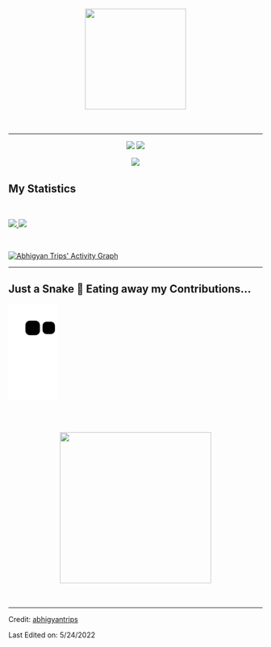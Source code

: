 <h2 align='center'></h2>
<br>
<p align='center'>
<img src="https://media.discordapp.net/attachments/907956256105443358/963054761668644934/standard.gif" width="200" height="200" frameBorder="0" class="giphy-embed" allowFullScreen></img></p>
<br> 

---------
<p>
<div align="center">
  <img src="https://img.shields.io/badge/-HTML-c58545?style=for-the-badge&logo=html5&logoColor=c58545&labelColor=282828">
  <img src="https://img.shields.io/badge/-Python-98b982?style=for-the-badge&logo=python&logoColor=98b982&labelColor=282828">
</div>
</p>


<div align="center">
  <a href="https://open.spotify.com/user/31mshwhgstvw47rwsw6tdquoslii">
    <img src="https://readme-spotify-tingz.vercel.app/api/now-playing">
  </a>
</div>

<!--
<div align="center">
  <a href="https://open.spotify.com/user/6s6pbtefezpookh8gwnkko15v">
    <img src="https://spotify-readme-theta-virid.vercel.app/api?scan=true&theme=dark" width="240px">
  </a>
</div>
-->

## My Statistics

<br/>
<p align="left">
  <a href="https://github.com/paymoni">
  <img width="49.5%" src="https://github-readme-stats.vercel.app/api?username=Paymoni&show_icons=true&theme=gruvbox&hide_border=true" />
    <img width="49.5%" src="https://github-readme-streak-stats.herokuapp.com/?user=abhigyantrips&theme=gruvbox&hide_border=true" />
  </a>
</p>
<br>

[![Abhigyan Trips' Activity Graph](https://activity-graph.herokuapp.com/graph?username=paymoni&custom_title=PAYMONI%20Trips's%20Contribution%20Graph&theme=gruvbox&bg_color=282828&hide_border=true&line=d1a01f&point=c58545)](https://github.com/paymoni)

----
## Just a Snake 🐍 Eating away my Contributions...
![snake gif](https://raw.githubusercontent.com/avinash-218/avinash-218/output/github-contribution-grid-snake.svg)

<h2 align='center'></h2>
<br>
<p align='center'>
<img src="https://media.discordapp.net/attachments/963749969452482600/978478777380245545/googleInterland-stills-st00100_comp-master_out_v002.1005-removebg-preview.png" width="300" height="300" frameBorder="0" class="giphy-embed" allowFullScreen></img></p>
<br> 

------

Credit: [abhigyantrips](https://github.com/abhigyantrips)


Last Edited on: 5/24/2022
